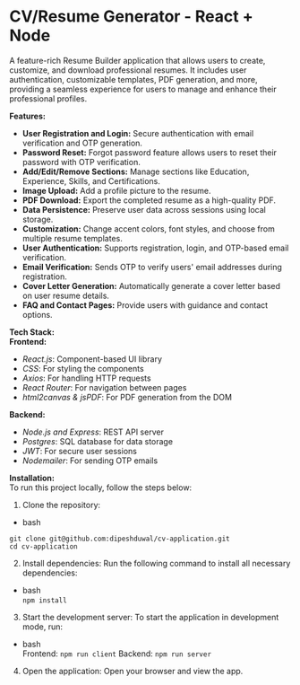 # CV/Resume Generator - React + Node

A feature-rich Resume Builder application that allows users to create, customize, and download professional resumes. It includes user authentication, customizable templates, PDF generation, and more, providing a seamless experience for users to manage and enhance their professional profiles. 

**Features:** <br>
- **User Registration and Login:** Secure authentication with email verification and OTP generation. <br>
- **Password Reset:** Forgot password feature allows users to reset their password with OTP verification. <br>
- **Add/Edit/Remove Sections:** Manage sections like Education, Experience, Skills, and Certifications. <br>
- **Image Upload:** Add a profile picture to the resume. <br>
- **PDF Download:** Export the completed resume as a high-quality PDF. <br>
- **Data Persistence:** Preserve user data across sessions using local storage. <br>
- **Customization:** Change accent colors, font styles, and choose from multiple resume templates. <br>
- **User Authentication:** Supports registration, login, and OTP-based email verification. <br>
- **Email Verification:** Sends OTP to verify users' email addresses during registration. <br>
- **Cover Letter Generation:** Automatically generate a cover letter based on user resume details. <br>
- **FAQ and Contact Pages:** Provide users with guidance and contact options. <br>

**Tech Stack:** <br>
**Frontend:** <br>
- *React.js*: Component-based UI library <br>
- *CSS*: For styling the components <br>
- *Axios*: For handling HTTP requests <br>
- *React Router*: For navigation between pages <br>
- *html2canvas & jsPDF*: For PDF generation from the DOM <br>

**Backend:**
- *Node.js and Express*: REST API server <br>
- *Postgres*: SQL database for data storage <br>
- *JWT*: For secure user sessions <br>
- *Nodemailer*: For sending OTP emails <br>

**Installation:** <br>
To run this project locally, follow the steps below: <br>

1. Clone the repository: <br>
- bash

```
git clone git@github.com:dipeshduwal/cv-application.git
cd cv-application
```

2. Install dependencies: Run the following command to install all necessary dependencies: <br>
- bash <br>
```npm install```

3. Start the development server: To start the application in development mode, run: <br>
- bash <br>
Frontend: ```npm run client```
Backend: ```npm run server```

4. Open the application: Open your browser and view the app.
